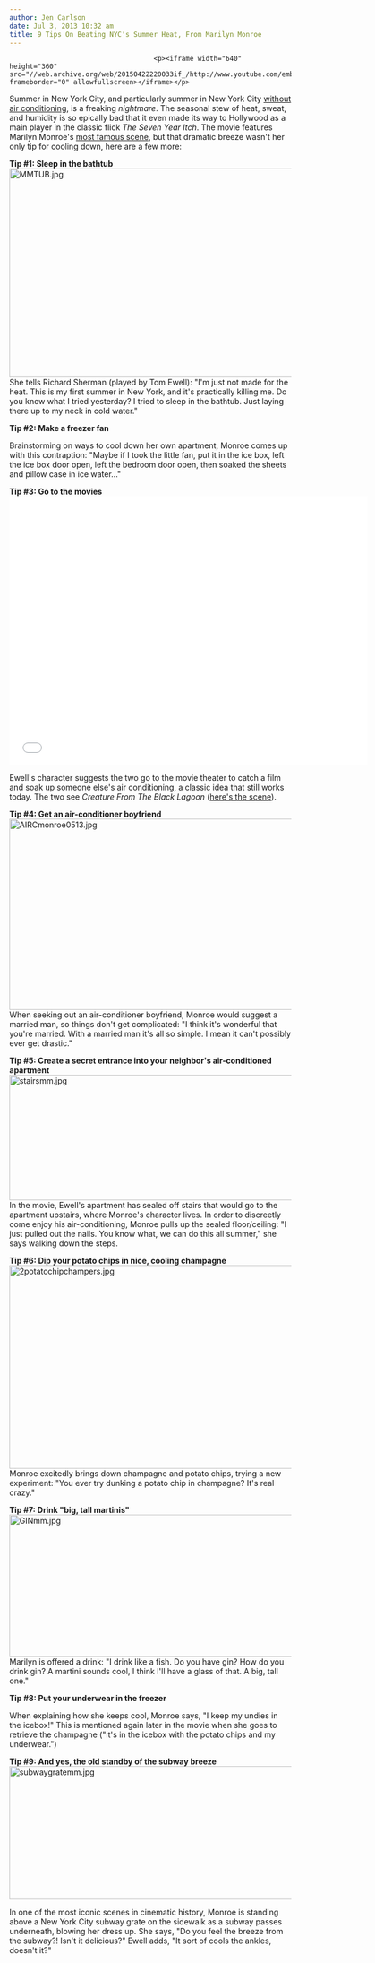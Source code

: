 ```yaml
---
author: Jen Carlson
date: Jul 3, 2013 10:32 am
title: 9 Tips On Beating NYC's Summer Heat, From Marilyn Monroe
---
```


	
										<p><iframe width="640" height="360" src="//web.archive.org/web/20150422220033if_/http://www.youtube.com/embed/fJgC549mpRk" frameborder="0" allowfullscreen></iframe></p>

<p>Summer in New York City, and particularly summer in New York City  <a href="https://web.archive.org/web/20150422220033/http://gothamist.com/2010/07/07/living_without_air_conditioning.php#photo-1">without air conditioning</a>, is a freaking <em>nightmare</em>. The seasonal stew of heat, sweat, and humidity is so epically bad that it even made its way to Hollywood as a main player in the classic flick <em>The Seven Year Itch</em>. The movie features Marilyn Monroe&apos;s <a href="https://web.archive.org/web/20150422220033/http://gothamist.com/2010/02/06/movie_flashback.php#photo-2">most famous scene</a>, but that dramatic breeze wasn&apos;t her only tip for cooling down, here are a few more:</p>

<p><strong>Tip #1: Sleep in the bathtub</strong><br>
<span class="mt-enclosure mt-enclosure-image" style="display: inline;"> <img alt="MMTUB.jpg" src="https://web.archive.org/web/20150422220033im_/http://gothamist.com/attachments/arts_jen/MMTUB.jpg" width="640" height="373" class="image-none"> </span><br>
She tells Richard Sherman (played by Tom Ewell): &quot;I&apos;m just not made for the heat. This is my first summer in New York, and it&apos;s practically killing me. Do you know what I tried yesterday? I tried to sleep in the bathtub. Just laying there up to my neck in cold water.&quot;</p>

<p><strong>Tip #2: Make a freezer fan</strong></p>

<p>Brainstorming on ways to cool down her own apartment, Monroe comes up with this contraption: &quot;Maybe if I took the little fan, put it in the ice box, left the ice box door open, left the bedroom door open, then soaked the sheets and pillow case in ice water...&quot;</p>

<p><strong>Tip #3: Go to the movies</strong><br>
<iframe width="640" height="480" src="//web.archive.org/web/20150422220033if_/http://www.youtube.com/embed/lM1o1xe5FGE" frameborder="0" allowfullscreen></iframe></p>

<p>Ewell&apos;s character suggests the two go to the movie theater to catch a film and soak up someone else&apos;s air conditioning, a classic idea that still works today. The two see <em>Creature From The Black Lagoon</em> (<a href="https://web.archive.org/web/20150422220033/https://www.youtube.com/watch?v=N1T1SplZMaE">here&apos;s the scene</a>).</p>

<p><strong>Tip #4: Get an air-conditioner boyfriend</strong><br>
<span class="mt-enclosure mt-enclosure-image" style="display: inline;"> <img alt="AIRCmonroe0513.jpg" src="https://web.archive.org/web/20150422220033im_/http://gothamist.com/attachments/arts_jen/AIRCmonroe0513.jpg" width="640" height="341" class="image-none"> </span><br>
When seeking out an air-conditioner boyfriend, Monroe would suggest a married man, so things don&apos;t get complicated: &quot;I think it&apos;s wonderful that you&apos;re married. With a married man it&apos;s all so simple. I mean it can&apos;t possibly ever get drastic.&quot;</p>

<p><strong>Tip #5: Create a secret entrance into your neighbor&apos;s air-conditioned apartment</strong><br>
<span class="mt-enclosure mt-enclosure-image" style="display: inline;"> <img alt="stairsmm.jpg" src="https://web.archive.org/web/20150422220033im_/http://gothamist.com/attachments/arts_jen/stairsmm.jpg" width="640" height="224" class="image-none"> </span><br>
In the movie, Ewell&apos;s apartment has sealed off stairs that would go to the apartment upstairs, where Monroe&apos;s character lives. In order to discreetly come enjoy his air-conditioning, Monroe pulls up the sealed floor/ceiling: &quot;I just pulled out the nails. You know what, we can do this all summer,&quot; she says walking down the steps.</p>

<p><strong>Tip #6: Dip your potato chips in nice, cooling champagne</strong><br>
<span class="mt-enclosure mt-enclosure-image" style="display: inline;"> <img alt="2potatochipchampers.jpg" src="https://web.archive.org/web/20150422220033im_/http://gothamist.com/attachments/arts_jen/2potatochipchampers.jpg" width="640" height="363" class="image-none"> </span><br>
Monroe excitedly brings down champagne and potato chips, trying a new experiment: &quot;You ever try dunking a potato chip in champagne? It&apos;s real crazy.&quot;</p>

<p><strong>Tip #7: Drink &quot;big, tall martinis&quot;</strong><br>
<span class="mt-enclosure mt-enclosure-image" style="display: inline;"> <img alt="GINmm.jpg" src="https://web.archive.org/web/20150422220033im_/http://gothamist.com/attachments/arts_jen/GINmm.jpg" width="640" height="254" class="image-none"> </span><br>
Marilyn is offered a drink: &quot;I drink like a fish. Do you have gin? How do you drink gin? A martini sounds cool, I think I&apos;ll have a glass of that. A big, tall one.&quot;</p>

<p><strong>Tip #8: Put your underwear in the freezer</strong></p>

<p>When explaining how she keeps cool, Monroe says, &quot;I keep my undies in the icebox!&quot; This is mentioned again later in the movie when she goes to retrieve the champagne (&quot;lt&apos;s in the icebox with the potato chips and my underwear.&quot;)</p>

<p><strong>Tip #9: And yes, the old standby of the subway breeze</strong><br>
<span class="mt-enclosure mt-enclosure-image" style="display: inline;"> <img alt="subwaygratemm.jpg" src="https://web.archive.org/web/20150422220033im_/http://gothamist.com/attachments/arts_jen/subwaygratemm.jpg" width="640" height="238" class="image-none"> </span></p>

<p>In one of the most iconic scenes in cinematic history, Monroe is standing above a New York City subway grate on the sidewalk as a subway passes underneath, blowing her dress up. She says, &quot;Do you feel the breeze from the subway?! Isn&apos;t it delicious?&quot; Ewell adds, &quot;It sort of cools the ankles, doesn&apos;t it?&quot;</p>					
										
									
				